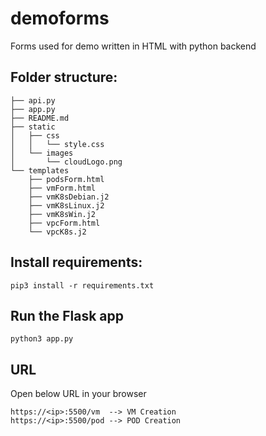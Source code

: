 # demoforms
Forms used for demo written in HTML with python backend

## Folder structure:
```
├── api.py
├── app.py
├── README.md
├── static
│   ├── css
│   │   └── style.css
│   └── images
│       └── cloudLogo.png
└── templates
    ├── podsForm.html
    ├── vmForm.html
    ├── vmK8sDebian.j2
    ├── vmK8sLinux.j2
    ├── vmK8sWin.j2
    ├── vpcForm.html
    └── vpcK8s.j2

```

## Install requirements:
```
pip3 install -r requirements.txt
```

## Run the Flask app
```
python3 app.py
```

## URL
Open below URL in your browser
```
https://<ip>:5500/vm  --> VM Creation
https://<ip>:5500/pod --> POD Creation
```

